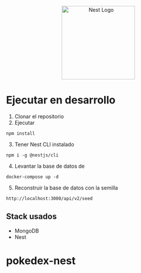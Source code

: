 <p align="center">
  <a href="http://nestjs.com/" target="blank"><img src="https://nestjs.com/img/logo-small.svg" width="200" alt="Nest Logo" /></a>
</p>

# Ejecutar en desarrollo

1. Clonar el repositorio
2. Ejecutar

```
npm install
```

3. Tener Nest CLI instalado

```
npm i -g @nestjs/cli
```

4. Levantar la base de datos de

```
docker-compose up -d
```

5. Reconstruir la base de datos con la semilla

```
http://localhost:3000/api/v2/seed
```

## Stack usados

- MongoDB
- Nest

# pokedex-nest
